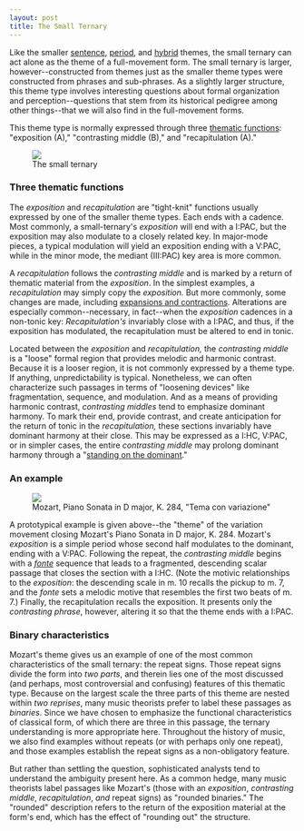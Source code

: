 ```yaml
---
layout: post
title: The Small Ternary
---
```


Like the smaller [sentence](sentence.html), [period](period.html), and [hybrid](hybridThemes.html) themes, the small ternary can act alone as the theme of a full-movement form. The small ternary is larger, however--constructed from themes just as the smaller theme types were constructed from phrases and sub-phrases. As a slightly larger structure, this theme type involves interesting questions about formal organization and perception--questions that stem from its historical pedigree among other things--that we will also find in the full-movement forms.

This theme type is normally expressed through three [thematic functions](themeFunctions.html): "exposition (A)," "contrasting middle (B)," and "recapitulation (A)." 

<figure>	
  <img src="/Graphics/ClassicalThemes/smallTernary.png">
  <figcaption>The small ternary</figcaption>
</figure> 

### Three thematic functions
The *exposition* and *recapitulation* are "tight-knit" functions usually expressed by one of the smaller theme types. Each ends with a cadence. Most commonly, a small-ternary's *exposition* will end with a I:PAC, but the exposition may also modulate to a closely related key. In major-mode pieces, a typical modulation will yield an exposition ending with a V:PAC, while in the minor mode, the mediant (III:PAC) key area is more common. 

A *recapitulation* follows the *contrasting middle* and is marked by a return of thematic material from the *exposition*. In the simplest examples, a *recapitulation* may simply copy the *exposition.* But more commonly, some changes are made, including [expansions and contractions](internalExpansions.html). Alterations are especially common--necessary, in fact--when the *exposition* cadences in a non-tonic key: *Recapitulation's* invariably close with a I:PAC, and thus, if the exposition has modulated, the recapitulation must be altered to end in tonic.

Located between the *exposition* and *recapitulation,* the *contrasting middle* is a "loose" formal region that provides melodic and harmonic contrast. Because it is a looser region, it is not commonly expressed by a theme type. If anything, unpredictability is typical. Nonetheless, we can often characterize such passages in terms of "loosening devices" like fragmentation, sequence, and modulation. And as a means of providing harmonic contrast, *contrasting middles* tend to emphasize dominant harmony. To mark their end, provide contrast, and create anticipation for the return of tonic in the *recapitulation,* these sections invariably have dominant harmony at their close. This may be expressed as a I:HC, V:PAC, or in simpler cases, the entire *contrasting middle* may prolong dominant harmony through a "[standing on the dominant](externalExpansions.html#suffix)." 

### An example
<figure>	
  <img src="/Graphics/form/k284.png">
  <figcaption>Mozart, Piano Sonata in D major, K. 284, "Tema con variazione"</figcaption>
</figure> 
 
A prototypical example is given above--the "theme" of the variation movement closing Mozart's Piano Sonata in D major, K. 284. Mozart's *exposition* is a simple period whose second half modulates to the dominant, ending with a V:PAC. Following the repeat, the *contrasting middle* begins with a [*fonte*](schemataContinuationPatterns.html) sequence that leads to a fragmented, descending scalar passage that closes the section with a I:HC. (Note the motivic relationships to the *exposition*: the descending scale in m. 10 recalls the pickup to m. 7, and the *fonte* sets a melodic motive that resembles the first two beats of m. 7.) Finally, the recapitulation recalls the exposition. It presents only the *contrasting phrase*, however, altering it so that the theme ends with a I:PAC.

### Binary characteristics
Mozart's theme gives us an example of one of the most common characteristics of the small ternary: the repeat signs. Those repeat signs divide the form into *two parts*, and therein lies one of the most discussed (and perhaps, most controversial and confusing) features of this thematic type. Because on the largest scale the three parts of this theme are nested within *two reprises*, many music theorists prefer to label these passages as *binaries*. Since we have chosen to emphasize the functional characteristics of classical form, of which there are three in this passage, the ternary understanding is more appropriate here. Throughout the history of music, we also find examples without repeats (or with perhaps only one repeat), and those examples establish the repeat signs as a non-obligatory feature.  

But rather than settling the question, sophisticated analysts tend to understand the ambiguity present here. As a common hedge, many music theorists label passages like Mozart's (those with an *exposition*, *contrasting middle*, *recapitulation*, *and* repeat signs) as "rounded binaries." The "rounded" description refers to the return of the exposition material at the form's end, which has the effect of "rounding out" the structure.   